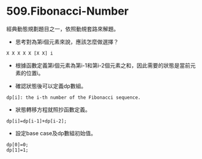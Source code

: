 # 509.Fibonacci-Number

經典動態規劃題目之一，依照動規套路來解題。

- 思考對為第i個元素來說，應該怎麼做選擇？

```
X X X X X [X X] i
```

- 根據函數定義第i個元素為第i-1和第i-2個元素之和，因此需要的狀態是當前元素的位置i。

- 確認狀態後可以定義dp數組。

```
dp[i]: the i-th number of the Fibonacci sequence.
```

- 狀態轉移方程就照抄函數定義。

```
dp[i]=dp[i-1]+dp[i-2];
```

- 設定base case及dp數組初始值。

```
dp[0]=0;
dp[1]=1;
```
